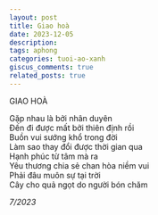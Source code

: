 ```yaml
---
layout: post
title: Giao hoà
date: 2023-12-05
description:
tags: aphong
categories: tuoi-ao-xanh
giscus_comments: true
related_posts: true
---
```


GIAO HOÀ

Gặp nhau là bởi nhân duyên  
Đến đi được mất bởi thiên định rồi  
Buồn vui sướng khổ trong đời  
Làm sao thay đổi được thời gian qua  
Hạnh phúc từ tâm mà ra  
Yêu thương chia sẻ chan hòa niềm vui  
Phải đâu muôn sự tại trời  
Cây cho quả ngọt do người bón chăm  

*7/2023*
